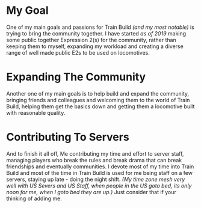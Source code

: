 # My Goal

One of my main goals and passions for Train Build *(and my most notable)* is trying to bring the community together. I have started *as of 2019* making some public together Expression 2(s) for the community, rather than keeping them to myself, expanding my workload and creating a diverse range of well made public E2s to be used on locomotives.

# Expanding The Community

Another one of my main goals is to help build and expand the community, bringing friends and colleagues and welcoming them to the world of Train Build, helping them get the basics down and getting them a locomotive built with reasonable quality.

# Contributing To Servers

And to finish it all off, Me contributing my time and effort to server staff, managing players who break the rules and break drama that can break friendships and eventually communities. I devote most of my time into Train Build and most of the time in Train Build is used for me being staff on a few servers, staying up late - doing the night shift. *(My time zone mesh very well with US Severs and US Staff, when people in the US goto bed, its only noon for me, when I goto bed they are up.)* Just consider that if your thinking of adding me.
